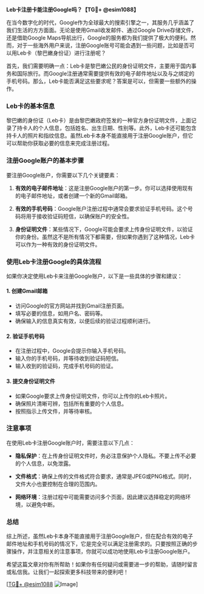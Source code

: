 **Leb卡注册卡能注册Google吗？【TG💪+ @esim1088】**

在当今数字化的时代，Google作为全球最大的搜索引擎之一，其服务几乎涵盖了我们生活的方方面面。无论是使用Gmail收发邮件、通过Google Drive存储文件，还是借助Google Maps导航出行，Google的服务都为我们提供了极大的便利。然而，对于一些海外用户来说，注册Google账号可能会遇到一些问题，比如是否可以用Leb卡（黎巴嫩身份证）进行注册呢？

首先，我们需要明确一点：Leb卡是黎巴嫩公民的身份证明文件，主要用于国内事务和国际旅行。而Google注册通常需要提供有效的电子邮件地址以及与之绑定的手机号码。那么，Leb卡能否满足这些要求呢？答案是可以，但需要一些额外的操作。

### Leb卡的基本信息

黎巴嫩的身份证（Leb卡）是由黎巴嫩政府签发的一种官方身份证明文件，上面记录了持卡人的个人信息，包括姓名、出生日期、性别等。此外，Leb卡还可能包含持卡人的照片和指纹信息。虽然Leb卡本身不能直接用于注册Google账户，但它可以帮助你获取必要的信息来完成注册过程。

### 注册Google账户的基本步骤

要注册Google账户，你需要以下几个关键要素：

1. **有效的电子邮件地址**：这是注册Google账户的第一步。你可以选择使用现有的电子邮件地址，或者创建一个新的Gmail邮箱。
   
2. **有效的手机号码**：Google账户注册过程中通常会要求验证手机号码。这个号码将用于接收验证码短信，以确保账户的安全性。

3. **身份证明文件**：某些情况下，Google可能会要求上传身份证明文件，以验证你的身份。虽然这不是所有情况下都需要，但如果你遇到了这种情况，Leb卡可以作为一种有效的身份证明文件。

### 使用Leb卡注册Google的具体流程

如果你决定使用Leb卡来注册Google账户，以下是一些具体的步骤和建议：

#### 1. 创建Gmail邮箱

- 访问Google的官方网站并找到Gmail注册页面。
- 填写必要的信息，如用户名、密码等。
- 确保输入的信息真实有效，以便后续的验证过程顺利进行。

#### 2. 验证手机号码

- 在注册过程中，Google会提示你输入手机号码。
- 输入你的手机号码，并等待收到验证码短信。
- 输入收到的验证码，完成手机号码的验证。

#### 3. 提交身份证明文件

- 如果Google要求上传身份证明文件，你可以上传你的Leb卡照片。
- 确保照片清晰可辨，包括所有重要的个人信息。
- 按照指示上传文件，并等待审核。

### 注意事项

在使用Leb卡注册Google账户时，需要注意以下几点：

- **隐私保护**：在上传身份证明文件时，务必注意保护个人隐私。不要上传不必要的个人信息，以免泄露。
  
- **文件格式**：确保上传的文件格式符合要求，通常是JPEG或PNG格式。同时，文件大小也要控制在合理的范围内。

- **网络环境**：注册过程中可能需要访问多个页面，因此建议选择稳定的网络环境，以避免中断。

### 总结

综上所述，虽然Leb卡本身不能直接用于注册Google账户，但在配合有效的电子邮件地址和手机号码的情况下，它是完全可以满足注册需求的。只要按照正确的步骤操作，并注意相关的注意事项，你就可以成功地使用Leb卡注册Google账户。

希望这篇文章对你有所帮助！如果你有任何疑问或需要进一步的帮助，请随时留言或私信我。让我们一起探索更多科技带来的便利吧！

[[TG💪+ @esim1088](https://t.me/s/esim1088) ![Image](https://i.postimg.cc/4NQfJmqS/Snipaste-2025-05-13-00-14-12.png)]